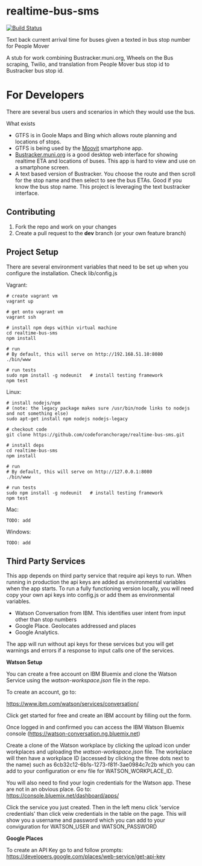 realtime-bus-sms
================

[![Build Status](https://travis-ci.org/codeforanchorage/realtime-bus-sms.svg?branch=master)](https://travis-ci.org/codeforanchorage/realtime-bus-sms)


Text back current arrival time for buses given a texted in bus stop number for People Mover

A stub for work combining Bustracker.muni.org, Wheels on the Bus scraping, Twilio, and translation from People Mover bus stop id to Bustracker bus stop id.


For Developers
===================
There are several bus users and scenarios in which they would use the bus.

What exists
- GTFS is in Goole Maps and Bing which allows route planning and locations of stops.
- GTFS is being used by the [Moovit](http://www.moovitapp.com/) smartphone app.
- [Bustracker.muni.org](http://bustracker.muni.org) is a good desktop web interface for showing realtime ETA and locations of buses. This app is hard to view and use on a smartphone screen.
- A text based version of Bustracker. You choose the route and then scroll for the stop name and then select to see the bus ETAs. Good if you know the bus stop name. This project is leveraging the text bustracker interface.

Contributing
------------

1. Fork the repo and work on your changes
1. Create a pull request to the **dev** branch (or your own feature branch)

Project Setup
--------------

There are several environment variables that need to be set up when you configure the installation. Check lib/config.js

Vagrant:

    # create vagrant vm
    vagrant up

    # get onto vagrant vm
    vagrant ssh

    # install npm deps within virtual machine
    cd realtime-bus-sms
    npm install

    # run
    # By default, this will serve on http://192.168.51.10:8080
    ./bin/www

    # run tests
    sudo npm install -g nodeunit   # install testing framework
    npm test


Linux:

    # install nodejs/npm
    # (note: the legacy package makes sure /usr/bin/node links to nodejs and not something else)
    sudo apt-get install npm nodejs nodejs-legacy

    # checkout code
    git clone https://github.com/codeforanchorage/realtime-bus-sms.git

    # install deps
    cd realtime-bus-sms
    npm install

    # run
    # By default, this will serve on http://127.0.0.1:8080
    ./bin/www

    # run tests
    sudo npm install -g nodeunit   # install testing framework
    npm test

Mac:

    TODO: add

Windows:

    TODO: add

Third Party Services
--------------------

This app depends on third party service that require api keys to run. When running in production the api keys are added as environmental variables when the app starts. To run a fully functioning version locally, you will need copy your own api keys into config.js or add them as environmental variables.

- Watson Conversation from IBM. This identifies user intent from input other than stop numbers
- Google Place. Geolocates addressed and places
- Google Analytics.

The app will run without api keys for these services but you will get warnings and errors if a response to input calls one of the services.

**Watson Setup**

You can create a free account on IBM Bluemix and clone the Watson Service using the *watson-workspace.json* file in the repo.

To create an account, go to:

https://www.ibm.com/watson/services/conversation/

Click get started for free and create an IBM account by filling out the form.

Once logged in and confirmed you can access the IBM Watson Bluemix console (https://watson-conversation.ng.bluemix.net)

Create a clone of the Watson workplace by clicking the upload icon under workplaces and uploading the *watson-workspace.json* file. The workplace will then have a workplace ID (accessed by clicking the three dots next to the name) such as 6cb32c12-6b1s-1273-f81f-3ae0984c7c2b which you can add to your configuration or env file for WATSON_WORKPLACE_ID.

You will also need to find your login credentials for the Watson app. These are not in an obvious place. Go to:
https://console.bluemix.net/dashboard/apps/

Click the service you just created. Then in the left menu click 'service credentials' than click veiw credentials in the table on the page. This will show you a username and password which you can add to your conviguration for
WATSON_USER and WATSON_PASSWORD

**Google Places**

To create an API Key go to and follow prompts:
https://developers.google.com/places/web-service/get-api-key